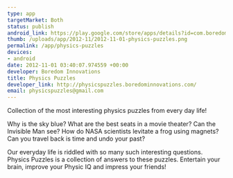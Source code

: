 ```yaml
--- 
type: app
targetMarket: Both
status: publish
android_link: https://play.google.com/store/apps/details?id=com.boredominnovations.physicspuzzles
thumb: /uploads/app/2012-11/2012-11-01-physics-puzzles.png
permalink: /app/physics-puzzles
devices: 
- android
date: 2012-11-01 03:40:07.974559 +00:00
developer: Boredom Innovations
title: Physics Puzzles
developer_link: http://physicspuzzles.boredominnovations.com/
email: physicspuzzles@gmail.com
---
```


Collection of the most interesting physics puzzles from every day life! 

Why is the sky blue? What are the best seats in a movie theater? Can the Invisible Man see? How do NASA scientists levitate a frog using magnets? Can you travel back is time and undo your past?

Our everyday life is riddled with so many such interesting questions. Physics Puzzles is a collection of answers to these puzzles. Entertain your brain, improve your Physic IQ and impress your friends!
